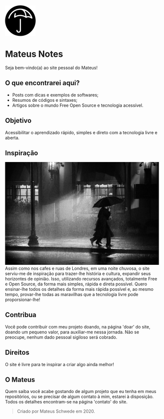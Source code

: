 ![Logo](anexos/icons/logoCircle64.png)
# Mateus Notes
Seja bem-vindo(a) ao site pessoal do Mateus!

## O que encontrarei aqui?
- Posts com dicas e exemplos de softwares;
- Resumos de códigos e sintaxes;
- Artigos sobre o mundo Free Open Source e tecnologia acessível.

## Objetivo
Acessibilitar o aprendizado rápido, simples e direto com a tecnologia livre e aberta.

## Inspiração
![London](anexos/doar/rain.jpg)
Assim como nos cafes e ruas de Londres, em uma noite chuvosa, o site serviu-me de inspiração para trazer-lhe história e cultura, expandir seus horizontes de opinião. Isso, utilizando recursos avançados, totalmente Free e Open Source, da forma mais simples, rápida e direta possível. Quero ensinar-lhe todos os detalhes da forma mais rápida possível e, ao mesmo tempo, provar-lhe todas as maravilhas que a tecnologia livre pode proporsionar-lhe!

## Contribua
Você pode contribuir com meu projeto doando, na página 'doar' do site, doando um pequeno valor, para auxiliar-me nessa jornada. Não se preocupe, nenhum dado pessoal sigiloso será cobrado.

## Direitos
O site é livre para te inspirar a criar algo ainda melhor!

## O Mateus
Quem saiba você acabe gostando de algum projeto que eu tenha em meus repositórios, ou se precisar de algum contato à mim, estarei à disposição. Todos os detalhes encontram-se na página 'contato' do site.

> Criado por Mateus Schwede em 2020.